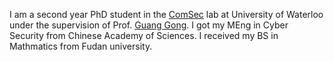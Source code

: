 I am a second year PhD student in the [ComSec](https://uwaterloo.ca/communications-security-lab/) lab at University of Waterloo under the supervision of Prof. [Guang Gong](https://uwaterloo.ca/electrical-computer-engineering/profile/ggong). I got my MEng in Cyber Security from Chinese Academy of Sciences. I received my BS in Mathmatics from Fudan university.
